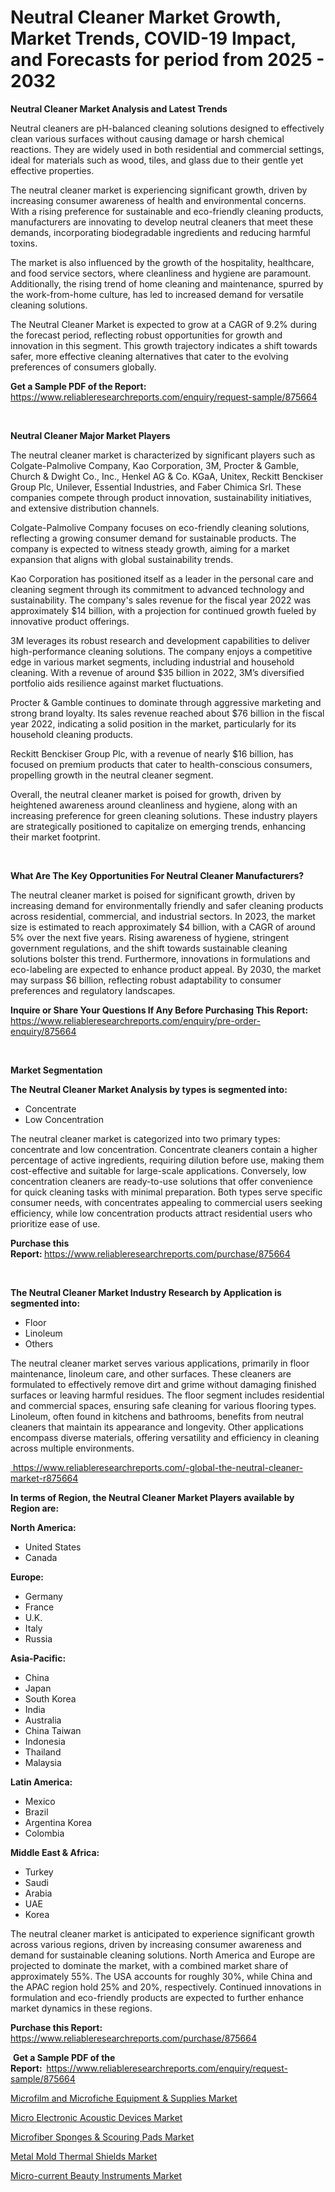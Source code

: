 <p><h1>Neutral Cleaner Market Growth, Market Trends, COVID-19 Impact, and Forecasts for period from 2025 - 2032</h1></p><p><strong>Neutral Cleaner Market Analysis and Latest Trends</strong></p>
<p><p>Neutral cleaners are pH-balanced cleaning solutions designed to effectively clean various surfaces without causing damage or harsh chemical reactions. They are widely used in both residential and commercial settings, ideal for materials such as wood, tiles, and glass due to their gentle yet effective properties. </p><p>The neutral cleaner market is experiencing significant growth, driven by increasing consumer awareness of health and environmental concerns. With a rising preference for sustainable and eco-friendly cleaning products, manufacturers are innovating to develop neutral cleaners that meet these demands, incorporating biodegradable ingredients and reducing harmful toxins. </p><p>The market is also influenced by the growth of the hospitality, healthcare, and food service sectors, where cleanliness and hygiene are paramount. Additionally, the rising trend of home cleaning and maintenance, spurred by the work-from-home culture, has led to increased demand for versatile cleaning solutions. </p><p>The Neutral Cleaner Market is expected to grow at a CAGR of 9.2% during the forecast period, reflecting robust opportunities for growth and innovation in this segment. This growth trajectory indicates a shift towards safer, more effective cleaning alternatives that cater to the evolving preferences of consumers globally.</p></p>
<p><strong>Get a Sample PDF of the Report:&nbsp;</strong> <a href="https://www.reliableresearchreports.com/enquiry/request-sample/875664?utm_campaign=8&utm_medium=2&utm_source=Github&utm_content=ia&utm_term=21032025&utm_id=neutral-cleaner">https://www.reliableresearchreports.com/enquiry/request-sample/875664</a></p>
<p>&nbsp;</p>
<p><strong>Neutral Cleaner Major Market Players</strong></p>
<p><p>The neutral cleaner market is characterized by significant players such as Colgate-Palmolive Company, Kao Corporation, 3M, Procter & Gamble, Church & Dwight Co., Inc., Henkel AG & Co. KGaA, Unitex, Reckitt Benckiser Group Plc, Unilever, Essential Industries, and Faber Chimica Srl. These companies compete through product innovation, sustainability initiatives, and extensive distribution channels.</p><p>Colgate-Palmolive Company focuses on eco-friendly cleaning solutions, reflecting a growing consumer demand for sustainable products. The company is expected to witness steady growth, aiming for a market expansion that aligns with global sustainability trends.</p><p>Kao Corporation has positioned itself as a leader in the personal care and cleaning segment through its commitment to advanced technology and sustainability. The company's sales revenue for the fiscal year 2022 was approximately $14 billion, with a projection for continued growth fueled by innovative product offerings.</p><p>3M leverages its robust research and development capabilities to deliver high-performance cleaning solutions. The company enjoys a competitive edge in various market segments, including industrial and household cleaning. With a revenue of around $35 billion in 2022, 3M’s diversified portfolio aids resilience against market fluctuations.</p><p>Procter & Gamble continues to dominate through aggressive marketing and strong brand loyalty. Its sales revenue reached about $76 billion in the fiscal year 2022, indicating a solid position in the market, particularly for its household cleaning products.</p><p>Reckitt Benckiser Group Plc, with a revenue of nearly $16 billion, has focused on premium products that cater to health-conscious consumers, propelling growth in the neutral cleaner segment. </p><p>Overall, the neutral cleaner market is poised for growth, driven by heightened awareness around cleanliness and hygiene, along with an increasing preference for green cleaning solutions. These industry players are strategically positioned to capitalize on emerging trends, enhancing their market footprint.</p></p>
<p>&nbsp;</p>
<p><strong>What Are The Key Opportunities For Neutral Cleaner Manufacturers?</strong></p>
<p><p>The neutral cleaner market is poised for significant growth, driven by increasing demand for environmentally friendly and safer cleaning products across residential, commercial, and industrial sectors. In 2023, the market size is estimated to reach approximately $4 billion, with a CAGR of around 5% over the next five years. Rising awareness of hygiene, stringent government regulations, and the shift towards sustainable cleaning solutions bolster this trend. Furthermore, innovations in formulations and eco-labeling are expected to enhance product appeal. By 2030, the market may surpass $6 billion, reflecting robust adaptability to consumer preferences and regulatory landscapes.</p></p>
<p><strong>Inquire or Share Your Questions If Any Before Purchasing This Report:</strong> <a href="https://www.reliableresearchreports.com/enquiry/pre-order-enquiry/875664?utm_campaign=8&utm_medium=2&utm_source=Github&utm_content=ia&utm_term=21032025&utm_id=neutral-cleaner">https://www.reliableresearchreports.com/enquiry/pre-order-enquiry/875664</a></p>
<p>&nbsp;</p>
<p><strong>Market Segmentation</strong></p>
<p><strong>The Neutral Cleaner Market Analysis by types is segmented into:</strong></p>
<p><ul><li>Concentrate</li><li>Low Concentration</li></ul></p>
<p><p>The neutral cleaner market is categorized into two primary types: concentrate and low concentration. Concentrate cleaners contain a higher percentage of active ingredients, requiring dilution before use, making them cost-effective and suitable for large-scale applications. Conversely, low concentration cleaners are ready-to-use solutions that offer convenience for quick cleaning tasks with minimal preparation. Both types serve specific consumer needs, with concentrates appealing to commercial users seeking efficiency, while low concentration products attract residential users who prioritize ease of use.</p></p>
<p><strong>Purchase this Report:&nbsp;</strong><a href="https://www.reliableresearchreports.com/purchase/875664?utm_campaign=8&utm_medium=2&utm_source=Github&utm_content=ia&utm_term=21032025&utm_id=neutral-cleaner">https://www.reliableresearchreports.com/purchase/875664</a></p>
<p>&nbsp;</p>
<p><strong>The Neutral Cleaner Market Industry Research by Application is segmented into:</strong></p>
<p><ul><li>Floor</li><li>Linoleum</li><li>Others</li></ul></p>
<p><p>The neutral cleaner market serves various applications, primarily in floor maintenance, linoleum care, and other surfaces. These cleaners are formulated to effectively remove dirt and grime without damaging finished surfaces or leaving harmful residues. The floor segment includes residential and commercial spaces, ensuring safe cleaning for various flooring types. Linoleum, often found in kitchens and bathrooms, benefits from neutral cleaners that maintain its appearance and longevity. Other applications encompass diverse materials, offering versatility and efficiency in cleaning across multiple environments.</p></p>
<p><a href="https://www.reliableresearchreports.com/-global-the-neutral-cleaner-market-r875664?utm_campaign=8&utm_medium=2&utm_source=Github&utm_content=ia&utm_term=21032025&utm_id=neutral-cleaner">&nbsp;https://www.reliableresearchreports.com/-global-the-neutral-cleaner-market-r875664</a></p>
<p><strong>In terms of Region, the Neutral Cleaner Market Players available by Region are:</strong></p>
<p>
    <p> <strong> North America: </strong>
        <ul>
            <li>United States</li>
            <li>Canada</li>
        </ul>
        </p> 
    <p> <strong> Europe: </strong>
        <ul>
            <li>Germany</li>
            <li>France</li>
            <li>U.K.</li>
            <li>Italy</li>
            <li>Russia</li>
        </ul>
        </p> 
    <p> <strong> Asia-Pacific: </strong>
        <ul>
            <li>China</li>
            <li>Japan</li>
            <li>South Korea</li>
            <li>India</li>
            <li>Australia</li>
            <li>China Taiwan</li>
            <li>Indonesia</li>
            <li>Thailand</li>
            <li>Malaysia</li>
        </ul>
        </p> 
    <p> <strong> Latin America: </strong>
        <ul>
            <li>Mexico</li>
            <li>Brazil</li>
            <li>Argentina Korea</li>
            <li>Colombia</li>
        </ul>
        </p> 
    <p> <strong> Middle East & Africa: </strong>
        <ul>
            <li>Turkey</li>
            <li>Saudi</li>
            <li>Arabia</li>
            <li>UAE</li>
            <li>Korea</li>
        </ul>
    </p>
    </p>
<p><p>The neutral cleaner market is anticipated to experience significant growth across various regions, driven by increasing consumer awareness and demand for sustainable cleaning solutions. North America and Europe are projected to dominate the market, with a combined market share of approximately 55%. The USA accounts for roughly 30%, while China and the APAC region hold 25% and 20%, respectively. Continued innovations in formulation and eco-friendly products are expected to further enhance market dynamics in these regions.</p></p>
<p><strong>Purchase this Report: </strong><a href="https://www.reliableresearchreports.com/purchase/875664?utm_campaign=8&utm_medium=2&utm_source=Github&utm_content=ia&utm_term=21032025&utm_id=neutral-cleaner">https://www.reliableresearchreports.com/purchase/875664</a></p>
<p>&nbsp;<strong>Get a Sample PDF of the Report:&nbsp;&nbsp;</strong><a href="https://www.reliableresearchreports.com/enquiry/request-sample/875664?utm_campaign=8&utm_medium=2&utm_source=Github&utm_content=ia&utm_term=21032025&utm_id=neutral-cleaner">https://www.reliableresearchreports.com/enquiry/request-sample/875664</a></p>
<p><strong></strong></p>
<p><p><a href="https://github.com/kitkaeberz5z/Market-Research-Report-List-1/blob/main/microfilm-and-microfiche-equipment-supplies-market.md?utm_campaign=8&utm_medium=2&utm_source=Github&utm_content=ia&utm_term=21032025&utm_id=neutral-cleaner">Microfilm and Microfiche Equipment & Supplies Market</a></p><p><a href="https://github.com/shpirttangim48/Market-Research-Report-List-1/blob/main/micro-electronic-acoustic-devices-market.md?utm_campaign=8&utm_medium=2&utm_source=Github&utm_content=ia&utm_term=21032025&utm_id=neutral-cleaner">Micro Electronic Acoustic Devices Market</a></p><p><a href="https://github.com/snelldimkeod/Market-Research-Report-List-1/blob/main/microfiber-sponges-scouring-pads-market.md?utm_campaign=8&utm_medium=2&utm_source=Github&utm_content=ia&utm_term=21032025&utm_id=neutral-cleaner">Microfiber Sponges & Scouring Pads Market</a></p><p><a href="https://github.com/lugnabirue/Market-Research-Report-List-1/blob/main/metal-mold-thermal-shields-market.md?utm_campaign=8&utm_medium=2&utm_source=Github&utm_content=ia&utm_term=21032025&utm_id=neutral-cleaner">Metal Mold Thermal Shields Market</a></p><p><a href="https://github.com/gakpasulgun/Market-Research-Report-List-1/blob/main/micro-current-beauty-instruments-market.md?utm_campaign=8&utm_medium=2&utm_source=Github&utm_content=ia&utm_term=21032025&utm_id=neutral-cleaner">Micro-current Beauty Instruments Market</a></p></p>